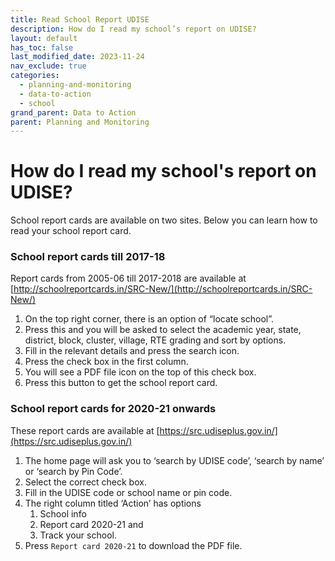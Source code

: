 ```yaml
---
title: Read School Report UDISE
description: How do I read my school’s report on UDISE?
layout: default
has_toc: false
last_modified_date: 2023-11-24
nav_exclude: true
categories:
  - planning-and-monitoring
  - data-to-action
  - school
grand_parent: Data to Action
parent: Planning and Monitoring
---
```

# How do I read my school's report on UDISE?
School report cards are available on two sites. Below you can learn how to read your school report card.

### School report cards till 2017-18
Report cards from 2005-06 till 2017-2018 are available at [http://schoolreportcards.in/SRC-New/](http://schoolreportcards.in/SRC-New/)
1. On the top right corner, there is an option of “locate school”. 
2. Press this and you will be asked to select the academic year, state, district, block, cluster, village, RTE grading and sort by options.  
3. Fill in the relevant details and press the search icon.
4. Press the check box in the first column. 
5. You will see a PDF file icon on the top of this check box. 
6. Press this button to get the school report card.  
### School report cards for 2020-21 onwards
These report cards are available at [https://src.udiseplus.gov.in/](https://src.udiseplus.gov.in/)
1. The home page will ask you to ‘search by UDISE code’, ‘search by name’ or ‘search by Pin Code’. 
2. Select the correct check box. 
3. Fill in the UDISE code or school name or pin code. 
4. The right column titled ‘Action’ has options 
    1. School info 
    2. Report card 2020-21 and 
    3. Track your school. 
5. Press `Report card 2020-21` to download the PDF file.